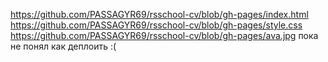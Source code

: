 https://github.com/PASSAGYR69/rsschool-cv/blob/gh-pages/index.html
https://github.com/PASSAGYR69/rsschool-cv/blob/gh-pages/style.css
https://github.com/PASSAGYR69/rsschool-cv/blob/gh-pages/ava.jpg
пока не понял как деплоить :(
